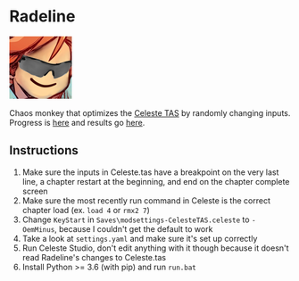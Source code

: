# Radeline
[![buhbaiSG](buhbaiSG.png)](https://www.frankerfacez.com/emoticon/316755-buhbaiSG)

Chaos monkey that optimizes the [Celeste TAS](https://github.com/ShootMe/CelesteTAS) by randomly changing inputs. Progress is [here](https://github.com/Kataiser/radeline/projects/1) and results go [here](https://github.com/Kataiser/CelesteTAS/tree/radeline-results).

## Instructions
1. Make sure the inputs in Celeste.tas have a breakpoint on the very last line, a chapter restart at the beginning, and end on the chapter complete screen
2. Make sure the most recently run command in Celeste is the correct chapter load (ex. `load 4` or `rmx2 7`)
3. Change `KeyStart` in `Saves\modsettings-CelesteTAS.celeste` to `- OemMinus`, because I couldn't get the default to work
4. Take a look at `settings.yaml` and make sure it's set up correctly
5. Run Celeste Studio, don't edit anything with it though because it doesn't read Radeline's changes to Celeste.tas
5. Install Python >= 3.6 (with pip) and run `run.bat`
